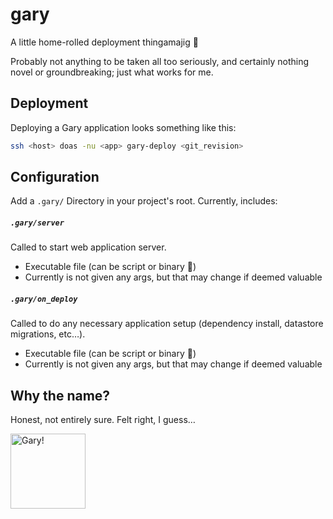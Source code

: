 # gary

A little home-rolled deployment thingamajig 🤷

Probably not anything to be taken all too seriously, and certainly nothing
novel or groundbreaking; just what works for me.

## Deployment

Deploying a Gary application looks something like this:

```sh
ssh <host> doas -nu <app> gary-deploy <git_revision>
```

## Configuration

Add a `.gary/` Directory in your project's root. Currently, includes:

##### `.gary/server`

Called to start web application server.

* Executable file (can be script or binary 🤷)
* Currently is not given any args, but that may change if deemed valuable

##### `.gary/on_deploy`

Called to do any necessary application setup (dependency install, datastore
migrations, etc…).

* Executable file (can be script or binary 🤷)
* Currently is not given any args, but that may change if deemed valuable

## Why the name?

Honest, not entirely sure. Felt right, I guess…

<img src="https://user-images.githubusercontent.com/901035/177931348-5bc6807b-6019-43e1-a0bc-ca2db3190ebb.png" height="120" alt="Gary!" />
